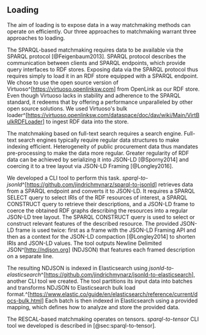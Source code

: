 ## Loading

The aim of loading is to expose data in a way matchmaking methods can operate on efficiently.
Our three approaches to matchmaking warrant three approaches to loading.

<!-- SPARQL-based matchmaking -->

The SPARQL-based matchmaking requires data to be available via the SPARQL protocol [@Feigenbaum2013].
SPARQL protocol describes the communication between clients and SPARQL endpoints, which provide query interfaces to RDF stores.
Exposing data via the SPARQL protocol thus requires simply to load it in an RDF store equipped with a SPARQL endpoint.
We chose to use the open source version of Virtuoso^[<https://virtuoso.openlinksw.com>] from OpenLink as our RDF store.
Even though Virtuoso lacks in stability and adherence to the SPARQL standard, it redeems that by offering a performance unparalleled by other open source solutions.
We used Virtuoso's bulk loader^[<https://virtuoso.openlinksw.com/dataspace/doc/dav/wiki/Main/VirtBulkRDFLoader>] to ingest RDF data into the store.

<!-- Elasticsearch-based matchmaking -->

The matchmaking based on full-text search requires a search engine.
Full-text search engines typically require regular data structures to make indexing efficient.
Heterogeneity of public procurement data thus mandates pre-processing to make the data more regular.
Greater regularity of RDF data can be achieved by serializing it into JSON-LD [@Sporny2014] and coercing it to a tree layout via JSON-LD Framing [@Longley2016].

We developed a CLI tool to perform this task.
*sparql-to-jsonld*^[<https://github.com/jindrichmynarz/sparql-to-jsonld>] retrieves data from a SPARQL endpoint and converts it to JSON-LD.
It requires a SPARQL SELECT query to select IRIs of the RDF resources of interest, a SPARQL CONSTRUCT query to retrieve their descriptions, and a JSON-LD frame to coerce the obtained RDF graphs describing the resources into a regular JSON-LD tree layout.
The SPARQL CONSTRUCT query is used to select or construct relevant features of the described resource.
The provided JSON-LD frame is used twice: first as a frame with the JSON-LD Framing API and then as a context for the JSON-LD compaction [@Longley2014] to shorten IRIs and JSON-LD values.
The tool outputs Newline Delimited JSON^[<http://ndjson.org>] (NDJSON) that features each framed description on a separate line.

The resulting NDJSON is indexed in Elasticsearch using *jsonld-to-elasticsearch*^[<https://github.com/jindrichmynarz/jsonld-to-elasticsearch>], another CLI tool we created.
The tool partitions its input data into batches and transforms NDJSON to Elasticsearch bulk load format.^[<https://www.elastic.co/guide/en/elasticsearch/reference/current/docs-bulk.html>]
Each batch is then indexed in Elasticsearch using a provided mapping, which defines how to analyze and store the provided data.
<!--
TODO: Describe the concrete SPARQL CONSTRUCT query used, together with its Elasticsearch mapping, once we have a working Elasticsearch matchmaker.
--> 

<!-- RESCAL-based matchmaking -->

The RESCAL-based matchmaking operates on tensors.
*sparql-to-tensor* CLI tool we developed is described in [@sec:sparql-to-tensor].

<!--
- Report the sparsity of the resulting tensor, i.e. count of non-zero entries to all entries?
-->

<!--
Out-takes:

*sparql-to-csv*^[https://github.com/jindrichmynarz/sparql-to-csv] is a tool for loading RDF data from a SPARQL endpoint to CSV in order to support data analyses requiring tabular data.
-->
